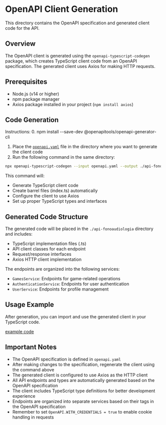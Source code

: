 # OpenAPI Client Generation

This directory contains the OpenAPI specification and generated client code for the API.

## Overview

The OpenAPI client is generated using the `openapi-typescript-codegen` package, which creates TypeScript client code from an OpenAPI specification. The generated client uses Axios for making HTTP requests.

## Prerequisites

- Node.js (v14 or higher)
- npm package manager
- Axios package installed in your project (`npm install axios`)

## Code Generation

Instructions:
0. npm install --save-dev @openapitools/openapi-generator-cli
1. Place the [`openapi.yaml`](openapi.yaml) file in the directory where you want to generate the client code
2. Run the following command in the same directory:

```sh
npx openapi-typescript-codegen --input openapi.yaml --output ./api-fonoaudiologia --client axios --useOptions --useUnionTypes --exportCore true --exportServices true --exportModels true --exportSchemas true
```

This command will:
- Generate TypeScript client code
- Create barrel files (index.ts) automatically
- Configure the client to use Axios
- Set up proper TypeScript types and interfaces

## Generated Code Structure

The generated code will be placed in the `./api-fonoaudiologia` directory and includes:
- TypeScript implementation files (.ts)
- API client classes for each endpoint
- Request/response interfaces
- Axios HTTP client implementation

The endpoints are organized into the following services:
- `GamesService`: Endpoints for game-related operations
- `AuthenticationService`: Endpoints for user authentication
- `UserService`: Endpoints for profile management

## Usage Example

After generation, you can import and use the generated client in your TypeScript code.

[example code](ejemploOpenAPi.ts)

## Important Notes

- The OpenAPI specification is defined in `openapi.yaml`
- After making changes to the specification, regenerate the client using the command above
- The generated client is configured to use Axios as the HTTP client
- All API endpoints and types are automatically generated based on the OpenAPI specification
- The client includes TypeScript type definitions for better development experience
- Endpoints are organized into separate services based on their tags in the OpenAPI specification
- Remember to set `OpenAPI.WITH_CREDENTIALS = true` to enable cookie handling in requests